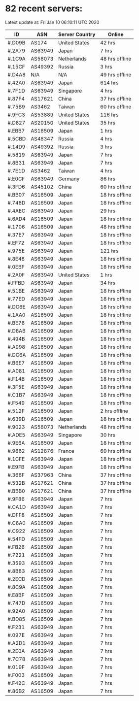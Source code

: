 # 82 recent servers:

Latest update at: Fri Jan 10 06:10:11 UTC 2020

| ID | ASN | Server Country | Online |
| -- | --- | -------------- | ------ |
| #.D09B | AS174 | United States | 42 hrs |
| #.2A79 | AS63949 | Japan | 7 hrs |
| #.1C9A | AS58073 | Netherlands | 48 hrs offline |
| #.15CF | AS49392 | Russia | 3 hrs |
| #.D4A8 | N/A | N/A | 49 hrs offline |
| #.42A0 | AS63949 | Japan | 614 hrs |
| #.7F1D | AS63949 | Singapore | 4 hrs |
| #.87F4 | AS17621 | China | 37 hrs offline |
| #.75B9 | AS3462 | Taiwan | 60 hrs offline |
| #.9FC3 | AS53889 | United States | 116 hrs |
| #.D827 | AS20150 | United States | 35 hrs |
| #.EBB7 | AS16509 | Japan | 1 hrs |
| #.5CBD | AS48347 | Russia | 4 hrs |
| #.14D9 | AS49392 | Russia | 3 hrs |
| #.5819 | AS63949 | Japan | 7 hrs |
| #.8B31 | AS63949 | Japan | 7 hrs |
| #.7E1D | AS3462 | Taiwan | 4 hrs |
| #.E0CF | AS63949 | Germany | 86 hrs |
| #.3FD6 | AS45102 | China | 60 hrs offline |
| #.BB07 | AS16509 | Japan | 18 hrs offline |
| #.748D | AS16509 | Japan | 18 hrs offline |
| #.4AEC | AS63949 | Japan | 29 hrs |
| #.6AD4 | AS16509 | Japan | 18 hrs offline |
| #.1706 | AS16509 | Japan | 48 hrs offline |
| #.37E7 | AS63949 | Japan | 18 hrs offline |
| #.EF72 | AS63949 | Japan | 18 hrs offline |
| #.975E | AS63949 | Japan | 121 hrs |
| #.8E48 | AS63949 | Japan | 18 hrs offline |
| #.0EBF | AS63949 | Japan | 18 hrs offline |
| #.2A0F | AS63949 | United States | 1 hrs |
| #.FFBD | AS63949 | Japan | 34 hrs |
| #.51BE | AS63949 | Japan | 18 hrs offline |
| #.77ED | AS63949 | Japan | 18 hrs offline |
| #.DC6E | AS63949 | Japan | 18 hrs offline |
| #.1AA0 | AS16509 | Japan | 18 hrs offline |
| #.BE76 | AS16509 | Japan | 18 hrs offline |
| #.D8AB | AS16509 | Japan | 18 hrs offline |
| #.494B | AS16509 | Japan | 18 hrs offline |
| #.A998 | AS16509 | Japan | 18 hrs offline |
| #.DC6A | AS16509 | Japan | 18 hrs offline |
| #.B6E7 | AS16509 | Japan | 18 hrs offline |
| #.A081 | AS16509 | Japan | 18 hrs offline |
| #.F14B | AS16509 | Japan | 18 hrs offline |
| #.3F5E | AS63949 | Japan | 18 hrs offline |
| #.C1B7 | AS63949 | Japan | 18 hrs offline |
| #.F549 | AS16509 | Japan | 18 hrs offline |
| #.512F | AS16509 | Japan | 2 hrs offline |
| #.639D | AS16509 | Japan | 18 hrs offline |
| #.9023 | AS58073 | Netherlands | 48 hrs offline |
| #.ADE5 | AS63949 | Singapore | 30 hrs |
| #.9E6A | AS16509 | Japan | 18 hrs offline |
| #.9662 | AS12876 | France | 60 hrs offline |
| #.1CFE | AS63949 | Japan | 18 hrs offline |
| #.E9FB | AS63949 | Japan | 18 hrs offline |
| #.366F | AS37963 | China | 37 hrs offline |
| #.532B | AS17621 | China | 37 hrs offline |
| #.BBB0 | AS17621 | China | 37 hrs offline |
| #.9F86 | AS63949 | Japan | 7 hrs |
| #.CA1D | AS63949 | Japan | 7 hrs |
| #.DFF8 | AS16509 | Japan | 7 hrs |
| #.C6A0 | AS16509 | Japan | 7 hrs |
| #.C922 | AS16509 | Japan | 7 hrs |
| #.54FD | AS16509 | Japan | 7 hrs |
| #.FB26 | AS16509 | Japan | 7 hrs |
| #.7221 | AS16509 | Japan | 7 hrs |
| #.3593 | AS16509 | Japan | 7 hrs |
| #.8B83 | AS16509 | Japan | 7 hrs |
| #.2ECD | AS16509 | Japan | 7 hrs |
| #.8C9A | AS16509 | Japan | 7 hrs |
| #.E8BF | AS16509 | Japan | 7 hrs |
| #.747D | AS16509 | Japan | 7 hrs |
| #.92A0 | AS16509 | Japan | 7 hrs |
| #.BD85 | AS16509 | Japan | 7 hrs |
| #.F231 | AS63949 | Japan | 7 hrs |
| #.097E | AS63949 | Japan | 7 hrs |
| #.A2D1 | AS63949 | Japan | 7 hrs |
| #.2E0A | AS63949 | Japan | 7 hrs |
| #.7C78 | AS63949 | Japan | 7 hrs |
| #.019F | AS63949 | Japan | 7 hrs |
| #.F003 | AS16509 | Japan | 7 hrs |
| #.F42C | AS63949 | Japan | 7 hrs |
| #.86B2 | AS16509 | Japan | 7 hrs |

